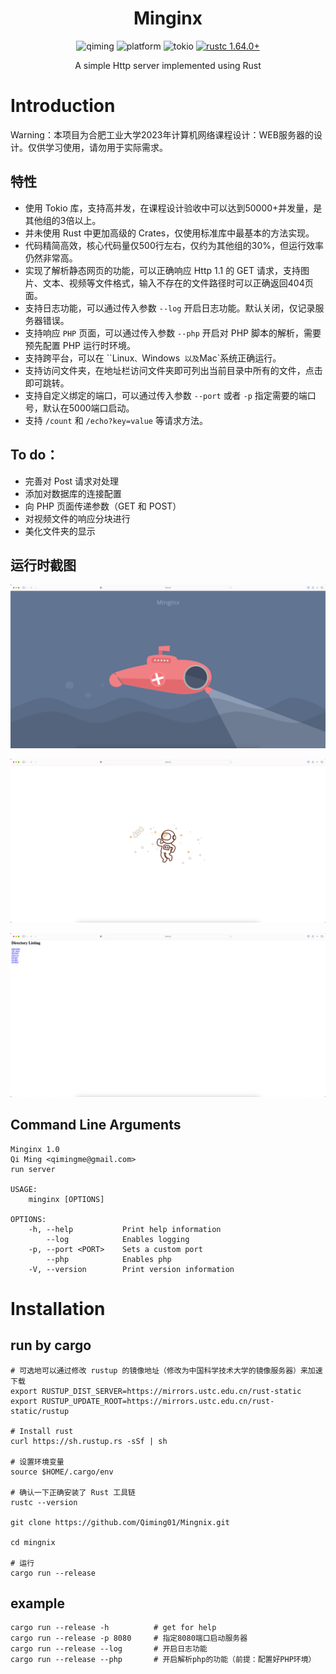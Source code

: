 <h1 align="center">Minginx</h1>
<div align="center">
	<img src="https://img.shields.io/badge/author-qiming-blue.svg" alt="qiming" />
    <img src="https://img.shields.io/badge/platform-all-orange.svg?style=plastic" alt="platform" />
  	<img src="https://img.shields.io/badge/Crate-tokio-red.svg?style=plastic" alt="tokio" />
  <a href="https://blog.rust-lang.org/2022/09/22/Rust-1.64.0.html">
    <img src="https://img.shields.io/badge/rustc-1.64.0+-ab6000.svg"
      alt="rustc 1.64.0+" />
  </a>
  <p align="center"> A simple Http server implemented using Rust </p>
</div>


# Introduction

Warning：本项目为合肥工业大学2023年计算机网络课程设计：WEB服务器的设计。仅供学习使用，请勿用于实际需求。

## 特性

- 使用 Tokio 库，支持高并发，在课程设计验收中可以达到50000+并发量，是其他组的3倍以上。
- 并未使用 Rust 中更加高级的 Crates，仅使用标准库中最基本的方法实现。
- 代码精简高效，核心代码量仅500行左右，仅约为其他组的30%，但运行效率仍然非常高。
- 实现了解析静态网页的功能，可以正确响应 Http 1.1 的 GET 请求，支持图片、文本、视频等文件格式，输入不存在的文件路径时可以正确返回404页面。
- 支持日志功能，可以通过传入参数 `--log` 开启日志功能。默认关闭，仅记录服务器错误。
- 支持响应 `PHP` 页面，可以通过传入参数 `--php` 开启对 PHP 脚本的解析，需要预先配置 PHP 运行时环境。
- 支持跨平台，可以在 ``Linux`、`Windows` 以及`Mac`系统正确运行。
- 支持访问文件夹，在地址栏访问文件夹即可列出当前目录中所有的文件，点击即可跳转。
- 支持自定义绑定的端口，可以通过传入参数 `--port` 或者 `-p` 指定需要的端口号，默认在5000端口启动。
- 支持 `/count` 和 `/echo?key=value` 等请求方法。

## To do：

- 完善对 Post 请求对处理
- 添加对数据库的连接配置
- 向 PHP 页面传递参数（GET 和 POST）
- 对视频文件的响应分块进行
- 美化文件夹的显示

## 运行时截图

![index.html](doc/screenshot1.png)

![404](doc/screenshot2.png)

![list_dir](doc/screenshot3.png)



## Command Line Arguments

```shell
Minginx 1.0
Qi Ming <qimingme@gmail.com>
run server

USAGE:
    minginx [OPTIONS]

OPTIONS:
    -h, --help           Print help information
        --log            Enables logging
    -p, --port <PORT>    Sets a custom port
        --php            Enables php
    -V, --version        Print version information
```



# Installation

## run by cargo

```shell
# 可选地可以通过修改 rustup 的镜像地址（修改为中国科学技术大学的镜像服务器）来加速下载
export RUSTUP_DIST_SERVER=https://mirrors.ustc.edu.cn/rust-static
export RUSTUP_UPDATE_ROOT=https://mirrors.ustc.edu.cn/rust-static/rustup

# Install rust
curl https://sh.rustup.rs -sSf | sh

# 设置环境变量
source $HOME/.cargo/env

# 确认一下正确安装了 Rust 工具链
rustc --version

git clone https://github.com/Qiming01/Mingnix.git

cd mingnix

# 运行
cargo run --release
```

## example

```shell
cargo run --release -h			# get for help
cargo run --release -p 8080		# 指定8080端口启动服务器
cargo run --release --log		# 开启日志功能
cargo run --release --php		# 开启解析php的功能（前提：配置好PHP环境）
```

